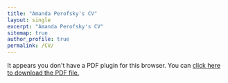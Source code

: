 ```yaml
---
title: "Amanda Perofsky's CV"
layout: single
excerpt: "Amanda Perofsky's CV"
sitemap: true
author_profile: true
permalink: /CV/
---
```


 <object data="/assets/amanda_perofsky_cv_2017.pdf" type="application/pdf" width="100%" height="800px"> 
  <p>It appears you don't have a PDF plugin for this browser.
   You can <a href="/assets/amanda_perofsky_cv_2017.pdf">click here to
  download the PDF file.</a></p>  
 </object>
 </div>